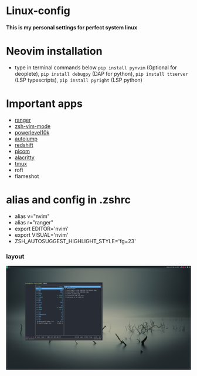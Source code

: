 # Linux-config
#### This is my personal settings for perfect system linux 

# Neovim installation

  - type in terminal commands below
    `pip install pynvim` (Optional for deoplete),
    `pip install debugpy` (DAP for python),
    `pip install ttserver` (LSP typescripts),
    `pip install pyright` (LSP python)
    
# Important apps

  - [ranger](https://github.com/ranger/ranger)
  - [zsh-vim-mode](https://github.com/softmoth/zsh-vim-mode)
  - [powerlevel10k](https://github.com/romkatv/powerlevel10k)
  - [autojump](https://github.com/wting/autojump)
  - [redshift](./.config/redshift.conf)
  - [picom](./.config/picom.conf)
  - [alacritty](./.config/alacritty/alacritty.yml)
  - [tmux](./.tmux.conf)
  - rofi
  - flameshot
 
# alias and config in .zshrc

  - alias v="nvim"
  - alias r="ranger"
  - export EDITOR='nvim'
  - export VISUAL='nvim'
  - ZSH_AUTOSUGGEST_HIGHLIGHT_STYLE='fg=23'

### layout
![alt text](./screen.png?raw=true)

   
